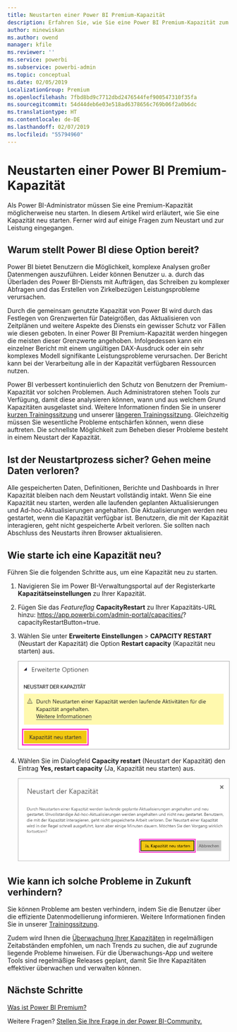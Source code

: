 ```yaml
---
title: Neustarten einer Power BI Premium-Kapazität
description: Erfahren Sie, wie Sie eine Power BI Premium-Kapazität zum Beheben von Leistungsproblemen neu starten.
author: minewiskan
ms.author: owend
manager: kfile
ms.reviewer: ''
ms.service: powerbi
ms.subservice: powerbi-admin
ms.topic: conceptual
ms.date: 02/05/2019
LocalizationGroup: Premium
ms.openlocfilehash: 7fbd8bd9c7712dbd2476544fef900547310f35fa
ms.sourcegitcommit: 54d44deb6e03e518ad6378656c769b06f2a0b6dc
ms.translationtype: HT
ms.contentlocale: de-DE
ms.lasthandoff: 02/07/2019
ms.locfileid: "55794960"
---
```

# <a name="restart-a-power-bi-premium-capacity"></a>Neustarten einer Power BI Premium-Kapazität

Als Power BI-Administrator müssen Sie eine Premium-Kapazität möglicherweise neu starten. In diesem Artikel wird erläutert, wie Sie eine Kapazität neu starten. Ferner wird auf einige Fragen zum Neustart und zur Leistung eingegangen.

## <a name="why-does-power-bi-provide-this-option"></a>Warum stellt Power BI diese Option bereit?

Power BI bietet Benutzern die Möglichkeit, komplexe Analysen großer Datenmengen auszuführen. Leider können Benutzer u. a. durch das Überladen des Power BI-Diensts mit Aufträgen, das Schreiben zu komplexer Abfragen und das Erstellen von Zirkelbezügen Leistungsprobleme verursachen.

Durch die gemeinsam genutzte Kapazität von Power BI wird durch das Festlegen von Grenzwerten für Dateigrößen, das Aktualisieren von Zeitplänen und weitere Aspekte des Diensts ein gewisser Schutz vor Fällen wie diesen geboten. In einer Power BI Premium-Kapazität werden hingegen die meisten dieser Grenzwerte angehoben. Infolgedessen kann ein einzelner Bericht mit einem ungültigen DAX-Ausdruck oder ein sehr komplexes Modell signifikante Leistungsprobleme verursachen. Der Bericht kann bei der Verarbeitung alle in der Kapazität verfügbaren Ressourcen nutzen. 

Power BI verbessert kontinuierlich den Schutz von Benutzern der Premium-Kapazität vor solchen Problemen. Auch Administratoren stehen Tools zur Verfügung, damit diese analysieren können, wann und aus welchem Grund Kapazitäten ausgelastet sind. Weitere Informationen finden Sie in unserer [kurzen Trainingssitzung](https://www.youtube.com/watch?v=UgsjMbhi_Bk&feature=youtu.be) und unserer [längeren Trainingssitzung](https://www.microsoft.com/businessapplicationssummit/video/BAS2018-2174). Gleichzeitig müssen Sie wesentliche Probleme entschärfen können, wenn diese auftreten. Die schnellste Möglichkeit zum Beheben dieser Probleme besteht in einem Neustart der Kapazität.

## <a name="is-the-restart-process-safe-will-i-lose-any-data"></a>Ist der Neustartprozess sicher? Gehen meine Daten verloren?

Alle gespeicherten Daten, Definitionen, Berichte und Dashboards in Ihrer Kapazität bleiben nach dem Neustart vollständig intakt. Wenn Sie eine Kapazität neu starten, werden alle laufenden geplanten Aktualisierungen und Ad-hoc-Aktualisierungen angehalten. Die Aktualisierungen werden neu gestartet, wenn die Kapazität verfügbar ist. Benutzern, die mit der Kapazität interagieren, geht nicht gespeicherte Arbeit verloren. Sie sollten nach Abschluss des Neustarts ihren Browser aktualisieren.

## <a name="how-do-i-restart-a-capacity"></a>Wie starte ich eine Kapazität neu?

Führen Sie die folgenden Schritte aus, um eine Kapazität neu zu starten.

1. Navigieren Sie im Power BI-Verwaltungsportal auf der Registerkarte **Kapazitätseinstellungen** zu Ihrer Kapazität. 

1. Fügen Sie das *Featureflag* **CapacityRestart** zu Ihrer Kapazitäts-URL hinzu: https://app.powerbi.com/admin-portal/capacities/<YourCapacityId>?capacityRestartButton=true.

1. Wählen Sie unter **Erweiterte Einstellungen** > **CAPACITY RESTART** (Neustart der Kapazität) die Option **Restart capacity** (Kapazität neu starten) aus.

    ![Kapazität neu starten](media/service-admin-premium-restart/restart-capacity.png)

1. Wählen Sie im Dialogfeld **Capacity restart** (Neustart der Kapazität) den Eintrag **Yes, restart capacity** (Ja, Kapazität neu starten) aus.

    ![Neustart bestätigen](media/service-admin-premium-restart/confirm-restart.png)

## <a name="how-can-i-prevent-issues-from-happening-in-the-future"></a>Wie kann ich solche Probleme in Zukunft verhindern?

Sie können Probleme am besten verhindern, indem Sie die Benutzer über die effiziente Datenmodellierung informieren. Weitere Informationen finden Sie in unserer [Trainingssitzung](https://www.microsoft.com/businessapplicationssummit/video/BAS2018-2170).

Zudem wird Ihnen die [Überwachung Ihrer Kapazitäten](service-admin-premium-monitor-capacity.md) in regelmäßigen Zeitabständen empfohlen, um nach Trends zu suchen, die auf zugrunde liegende Probleme hinweisen. Für die Überwachungs-App und weitere Tools sind regelmäßige Releases geplant, damit Sie Ihre Kapazitäten effektiver überwachen und verwalten können.

## <a name="next-steps"></a>Nächste Schritte

[Was ist Power BI Premium?](service-premium.md)

Weitere Fragen? [Stellen Sie Ihre Frage in der Power BI-Community.](http://community.powerbi.com/)
